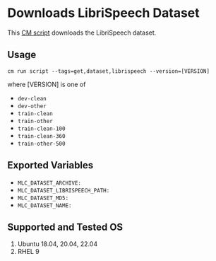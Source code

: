 # Downloads LibriSpeech Dataset
This [CM script](https://github.com/mlcommons/ck/blob/master/cm/docs/specs/script.md) downloads the LibriSpeech dataset.

## Usage

```
cm run script --tags=get,dataset,librispeech --version=[VERSION]
```
where [VERSION] is one of 
* `dev-clean`
* `dev-other`
* `train-clean`
* `train-other`
* `train-clean-100`
* `train-clean-360`
* `train-other-500`

## Exported Variables
* `MLC_DATASET_ARCHIVE:`
* `MLC_DATASET_LIBRISPEECH_PATH:`
* `MLC_DATASET_MD5:`
* `MLC_DATASET_NAME:`

## Supported and Tested OS
1. Ubuntu 18.04, 20.04, 22.04
2. RHEL 9
